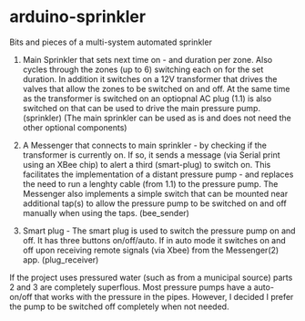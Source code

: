 # arduino-sprinkler
Bits and pieces of a multi-system automated sprinkler

1. Main Sprinkler that sets next time on - and duration per zone.  Also cycles through the zones (up to 6) switching each on for the set duration.  In addition it switches on a 12V transformer that drives the valves that allow the zones to be switched on and off.  At the same time as the transformer is switched on an optiopnal AC plug (1.1) is also switched on that can be used to drive the main pressure pump. (sprinkler)
(The main sprinkler can be used as is and does not need the other optional components)

2. A Messenger that connects to main sprinkler - by checking if the transformer is currently on.  If so, it sends a message (via Serial print using an XBee chip) to alert a third (smart-plug) to switch on.  This facilitates the implementation of a distant pressure pump - and replaces the need to run a lenghty cable (from 1.1) to the pressure pump.  The Messenger also implements a simple switch that can be mounted near additional tap(s) to allow the pressure pump  to be switched on and off manually when using the taps. (bee_sender)

3. Smart plug - The smart plug is used to switch the pressure pump on and off.  It has three buttons on/off/auto.  If in auto mode it switches on and off upon receiving remote signals (via Xbee) from the Messenger(2) app.  (plug_receiver)

If the project uses pressured water (such as from a municipal source) parts 2 and 3 are completely superflous.  Most pressure pumps have a auto-on/off that works with the pressure in the pipes.  However, I decided I prefer the pump to be switched off completely when not needed.

